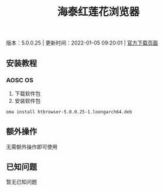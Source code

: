 ﻿---
id: 95
title: 海泰红莲花浏览器
toc: true
weight: 95
---

版本：5.0.0.25 | 更新时间：2022-01-05 09:20:01 | [官方下载页面](http://app.loongapps.cn/#/detail/95)

## 安装教程 

### AOSC OS 

1. 下载软件包
2. 安装软件包

```bash
oma install htbrowser-5.0.0.25-1.loongarch64.deb
```

## 额外操作

无需额外操作即可使用

## 已知问题

暂无已知问题

